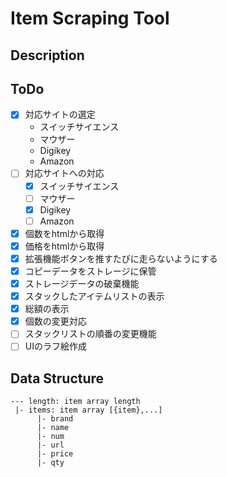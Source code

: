 # Item Scraping Tool  

## Description  

## ToDo  

- [x] 対応サイトの選定  
    * スイッチサイエンス
    * マウザー
    * Digikey
    * Amazon
- [ ] 対応サイトへの対応  
    - [x] スイッチサイエンス
    - [ ] マウザー
    - [x] Digikey
    - [ ] Amazon
- [x] 個数をhtmlから取得  
- [x] 価格をhtmlから取得  
- [x] 拡張機能ボタンを推すたびに走らないようにする  
- [x] コピーデータをストレージに保管  
- [x] ストレージデータの破棄機能  
- [x] スタックしたアイテムリストの表示  
- [x] 総額の表示  
- [x] 個数の変更対応
- [ ] スタックリストの順番の変更機能  
- [ ] UIのラフ絵作成  

## Data Structure
```
--- length: item array length
 |- items: item array [{item},...]
      |- brand
      |- name
      |- num
      |- url
      |- price
      |- qty
```

